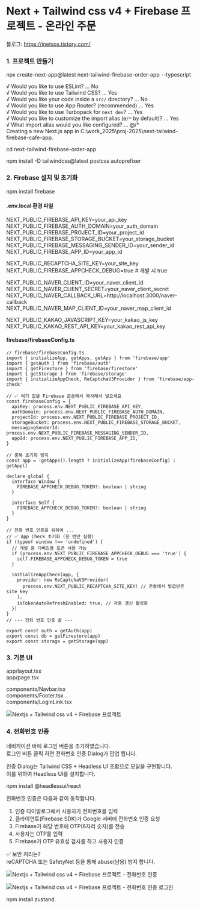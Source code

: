 # Next + Tailwind css v4 + Firebase 프로젝트 - 온라인 주문

블로그: https://inetsos.tistory.com/

### 1. 프로젝트 만들기
  
npx create-next-app@latest next-tailwind-firebase-order-app --typescript

√ Would you like to use ESLint? ... No  
√ Would you like to use Tailwind CSS? ... Yes  
√ Would you like your code inside a `src/` directory? ... No  
√ Would you like to use App Router? (recommended) ... Yes  
√ Would you like to use Turbopack for `next dev`? ... Yes  
√ Would you like to customize the import alias (`@/*` by default)? ... Yes  
√ What import alias would you like configured? ... @/*  
Creating a new Next.js app in C:\work_2025\proj-2025\next-tailwind-firebase-cafe-app.  
  
cd next-tailwind-firebase-order-app  

npm install -D tailwindcss@latest postcss autoprefixer

### 2. Firebase 설치 및 초기화

npm install firebase

#### .env.local 환경 파일
NEXT_PUBLIC_FIREBASE_API_KEY=your_api_key  
NEXT_PUBLIC_FIREBASE_AUTH_DOMAIN=your_auth_domain  
NEXT_PUBLIC_FIREBASE_PROJECT_ID=your_project_id  
NEXT_PUBLIC_FIREBASE_STORAGE_BUCKET=your_storage_bucket  
NEXT_PUBLIC_FIREBASE_MESSAGING_SENDER_ID=your_sender_id  
NEXT_PUBLIC_FIREBASE_APP_ID=your_app_id  

NEXT_PUBLIC_RECAPTCHA_SITE_KEY=your_site_key
NEXT_PUBLIC_FIREBASE_APPCHECK_DEBUG=true  # 개발 시 true  
  
NEXT_PUBLIC_NAVER_CLIENT_ID=your_naver_client_id  
NEXT_PUBLIC_NAVER_CLIENT_SECRET=your_naver_client_secret  
NEXT_PUBLIC_NAVER_CALLBACK_URL=http://localhost:3000/naver-callback  
NEXT_PUBLIC_NAVER_MAP_CLIENT_ID=your_naver_map_client_id  
  
NEXT_PUBLIC_KAKAO_JAVASCRIPT_KEY=your_kakao_js_key  
NEXT_PUBLIC_KAKAO_REST_API_KEY=your_kakao_rest_api_key  
  
#### firebase/firebaseConfig.ts
  
```
// firebase/firebaseConfig.ts
import { initializeApp, getApps, getApp } from 'firebase/app'
import { getAuth } from 'firebase/auth'
import { getFirestore } from 'firebase/firestore'
import { getStorage } from 'firebase/storage'
import { initializeAppCheck, ReCaptchaV3Provider } from 'firebase/app-check'

// ✅ 여기 값을 Firebase 콘솔에서 복사해서 넣으세요
const firebaseConfig = {
  apiKey: process.env.NEXT_PUBLIC_FIREBASE_API_KEY,
  authDomain: process.env.NEXT_PUBLIC_FIREBASE_AUTH_DOMAIN,
  projectId: process.env.NEXT_PUBLIC_FIREBASE_PROJECT_ID,
  storageBucket: process.env.NEXT_PUBLIC_FIREBASE_STORAGE_BUCKET,
  messagingSenderId: process.env.NEXT_PUBLIC_FIREBASE_MESSAGING_SENDER_ID,
  appId: process.env.NEXT_PUBLIC_FIREBASE_APP_ID,
}

// 중복 초기화 방지
const app = !getApps().length ? initializeApp(firebaseConfig) : getApp()

declare global {
  interface Window {
    FIREBASE_APPCHECK_DEBUG_TOKEN?: boolean | string
  }

  interface Self {
    FIREBASE_APPCHECK_DEBUG_TOKEN?: boolean | string
  }
}

// 전화 번호 인증을 위하여 ...
// ✅ App Check 초기화 (한 번만 실행)
if (typeof window !== 'undefined') {
  // 개발 중 디버깅용 토큰 사용 가능
  if (process.env.NEXT_PUBLIC_FIREBASE_APPCHECK_DEBUG === 'true') {
    self.FIREBASE_APPCHECK_DEBUG_TOKEN = true
  }

  initializeAppCheck(app, {
    provider: new ReCaptchaV3Provider(
      process.env.NEXT_PUBLIC_RECAPTCHA_SITE_KEY! // 콘솔에서 발급받은 site key
    ),
    isTokenAutoRefreshEnabled: true, // 자동 갱신 활성화
  })
}
// --- 전화 번호 인증 끝 ---

export const auth = getAuth(app)
export const db = getFirestore(app)
export const storage = getStorage(app)
```
  
### 3. 기본 UI

app/layout.tsx  
app/page.tsx
  
components/Navbar.tsx  
components/Footer.tsx  
components/LoginLink.tsx  

![Nextjs + Tailwind css v4 + Firebase 프로젝트](https://img1.daumcdn.net/thumb/R1280x0/?scode=mtistory2&fname=https%3A%2F%2Fblog.kakaocdn.net%2Fdna%2FcfvSDz%2FbtsPaK7Qn47%2FAAAAAAAAAAAAAAAAAAAAAIsVvgs-g2YiwGEm23XygIDClfGWLXZ4lOnOa128oRza%2Fimg.png%3Fcredential%3DyqXZFxpELC7KVnFOS48ylbz2pIh7yKj8%26expires%3D1753973999%26allow_ip%3D%26allow_referer%3D%26signature%3DaYAvAfQ5NcK5fZjtCzdc9d6ACFY%253D)


### 4. 전화번호 인증
  
네비게이션 바에 로그인 버튼을 추가하였습니다.  
로그인 버튼 클릭 하면 전화번호 인증 Dialog가 팝업 됩니다.  
  
인증 Dialog는 Tailwind CSS + Headless UI 조합으로 모달을 구현합니다.  
이를 위하여 Headless UI를 설치합니다.  
  
   npm install @headlessui/react  
  
전화번호 인증은 다음과 같이 동작합니다.  
  
1. 인증 다이얼로그에서 사용자가 전화번호를 입력  
2. 클라이언트(Firebase SDK)가 Google 서버에 전화번호 인증 요청  
3. Firebase가 해당 번호에 OTP(6자리 숫자)를 전송  
4. 사용자는 OTP를 입력  
5. Firebase가 OTP 유효성 검사를 하고 사용자 인증  
  
✅ 보안 처리는?	  
  reCAPTCHA 또는 SafetyNet 등을 통해 abuse(남용) 방지 합니다.  

![Nextjs + Tailwind css v4 + Firebase 프로젝트 - 전화번호 인증](https://img1.daumcdn.net/thumb/R1280x0/?scode=mtistory2&fname=https%3A%2F%2Fblog.kakaocdn.net%2Fdna%2Fn1kJo%2FbtsPa0wJAtM%2FAAAAAAAAAAAAAAAAAAAAAKavMYkUdz-LSrlrY1v-yNGtFX69U79DZrGpc1_6UfkK%2Fimg.png%3Fcredential%3DyqXZFxpELC7KVnFOS48ylbz2pIh7yKj8%26expires%3D1753973999%26allow_ip%3D%26allow_referer%3D%26signature%3D2E2Qy42yEPF0lwObtku3ylbQ%252BIU%253D)

![Nextjs + Tailwind css v4 + Firebase 프로젝트 - 전화번호 인증 로그인](
https://img1.daumcdn.net/thumb/R1280x0/?scode=mtistory2&fname=https%3A%2F%2Fblog.kakaocdn.net%2Fdna%2FJr1uZ%2FbtsPaeJavyR%2FAAAAAAAAAAAAAAAAAAAAAGZV2CSpPbOW8lyvsoaNY5b9onBlkBjwV64-Gr6IfyyR%2Fimg.png%3Fcredential%3DyqXZFxpELC7KVnFOS48ylbz2pIh7yKj8%26expires%3D1753973999%26allow_ip%3D%26allow_referer%3D%26signature%3DQ6Vp5FvAnFG86N%252B7iwLwBf0Ot4I%253D)

npm install zustand

